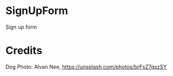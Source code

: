 # SignUpForm
Sign up form

# Credits
Dog Photo: Alvan Nee, https://unsplash.com/photos/brFsZ7qszSY

